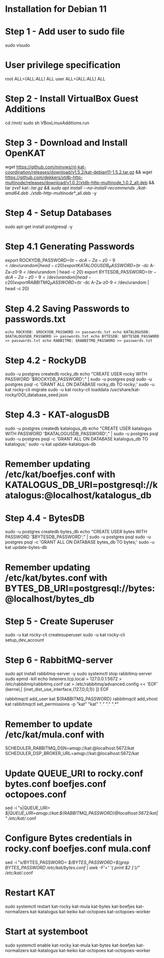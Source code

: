# Installation for Debian 11

# Step 1 - Add user to sudo file
sudo visudo 
# User privilege specification
root    ALL=(ALL:ALL) ALL
user    ALL=(ALL:ALL) ALL

# Step 2 - Install VirtualBox Guest Additions
cd /mnt/
sudo sh VBoxLinuxAdditions.run

# Step 3 - Download and Install OpenKAT
wget https://github.com/minvws/nl-kat-coordination/releases/download/v1.5.2/kat-debian11-1.5.2.tar.gz && wget https://github.com/dekkers/xtdb-http-multinode/releases/download/v1.0.2/xtdb-http-multinode_1.0.2_all.deb && tar zvxf kat-*.tar.gz && sudo apt install --no-install-recommends ./kat-*_amd64.deb ./xtdb-http-multinode_*_all.deb -y

# Step 4 - Setup Databases
sudo apt-get install postgresql -y

# Step 4.1 Generating Passwords
export ROCKYDB_PASSWORD=$(tr -dc A-Za-z0-9 < /dev/urandom | head -c 20)
export KATALOGUSDB_PASSWORD=$(tr -dc A-Za-z0-9 < /dev/urandom | head -c 20)
export BYTESDB_PASSWORD=$(tr -dc A-Za-z0-9 < /dev/urandom | head -c 20)
export RABBITMQ_PASSWORD=$(tr -dc A-Za-z0-9 < /dev/urandom | head -c 20)

# Step 4.2 Saving Passwords to passwords.txt
`echo ROCKYDB: $ROCKYDB_PASSWORD >> passwords.txt
echo KATALOGUSDB: $KATALOGUSDB_PASSWORD >> passwords.txt
echo BYTESDB: $BYTESDB_PASSWORD >> passwords.txt
echo RABBITMQ: $RABBITMQ_PASSWORD >> passwords.txt`

# Step 4.2 - RockyDB
sudo -u postgres createdb rocky_db
echo "CREATE USER rocky WITH PASSWORD '$ROCKYDB_PASSWORD';" | sudo -u postgres psql
sudo -u postgres psql -c 'GRANT ALL ON DATABASE rocky_db TO rocky;'
sudo -u kat rocky-cli migrate
sudo -u kat rocky-cli loaddata /usr/share/kat-rocky/OOI_database_seed.json

# Step 4.3 - KAT-alogusDB
sudo -u postgres createdb katalogus_db
echo "CREATE USER katalogus WITH PASSWORD '$KATALOGUSDB_PASSWORD';" | sudo -u postgres psql
sudo -u postgres psql -c 'GRANT ALL ON DATABASE katalogus_db TO katalogus;'
sudo -u kat update-katalogus-db
# Remember updating /etc/kat/boefjes.conf with KATALOGUS_DB_URI=postgresql://katalogus:<password>@localhost/katalogus_db

# Step 4.4 - BytesDB
sudo -u postgres createdb bytes_db
echo "CREATE USER bytes WITH PASSWORD '$BYTESDB_PASSWORD';" | sudo -u postgres psql
sudo -u postgres psql -c 'GRANT ALL ON DATABASE bytes_db TO bytes;'
sudo -u kat update-bytes-db
# Remember updating /etc/kat/bytes.conf with BYTES_DB_URI=postgresql://bytes:<password>@localhost/bytes_db

# Step 5 - Create Superuser
sudo -u kat rocky-cli createsuperuser
sudo -u kat rocky-cli setup_dev_account

# Step 6 - RabbitMQ-server
sudo apt install rabbitmq-server -y
sudo systemctl stop rabbitmq-server
sudo epmd -kill
echo listeners.tcp.local = 127.0.0.1:5672 > /etc/rabbitmq/rabbitmq.conf
cat > /etc/rabbitmq/advanced.config << 'EOF'
    {kernel,[
        {inet_dist_use_interface,{127,0,0,1}}
    ]}
EOF

rabbitmqctl add_user kat ${RABBITMQ_PASSWORD}
rabbitmqctl add_vhost kat
rabbitmqctl set_permissions -p "kat" "kat" ".*" ".*" ".*"

# Remember to update /etc/kat/mula.conf with
SCHEDULER_RABBITMQ_DSN=amqp://kat:<password>@localhost:5672/kat
SCHEDULER_DSP_BROKER_URL=amqp://kat:<password>@localhost:5672/kat

# Update QUEUE_URI to rocky.conf bytes.conf boefjes.conf octopoes.conf
sed -i "s|QUEUE_URI= *\$|QUEUE_URI=amqp://kat:${RABBITMQ_PASSWORD}@localhost:5672/kat|" /etc/kat/*.conf

# Configure Bytes credentials in rocky.conf boefjes.conf mula.conf
sed -i "s/BYTES_PASSWORD= *\$/BYTES_PASSWORD=$(grep BYTES_PASSWORD /etc/kat/bytes.conf | awk -F'=' '{ print $2 }')/" /etc/kat/*.conf

# Restart KAT
sudo systemctl restart kat-rocky kat-mula kat-bytes kat-boefjes kat-normalizers kat-katalogus kat-keiko kat-octopoes kat-octopoes-worker

# Start at systemboot
sudo systemctl enable kat-rocky kat-mula kat-bytes kat-boefjes kat-normalizers kat-katalogus kat-keiko kat-octopoes kat-octopoes-worker
